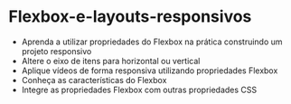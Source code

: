 # Flexbox-e-layouts-responsivos
* Aprenda a utilizar propriedades do Flexbox na prática construindo um projeto responsivo
* Altere o eixo de itens para horizontal ou vertical
* Aplique vídeos de forma responsiva utilizando propriedades Flexbox
* Conheça as características do Flexbox
* Integre as propriedades Flexbox com outras propriedades CSS
